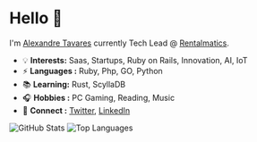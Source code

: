# Hello 👋

I'm <a href="https://github.com/alexandrebhz/"> Alexandre Tavares</a> currently Tech Lead @ <a href="https://www.rentalmatics.com/">Rentalmatics</a>.

* 💡 **Interests:** Saas, Startups, Ruby on Rails, Innovation, AI, IoT
* ⚡  **Languages :**  Ruby, Php, GO, Python
* 📚  **Learning:** Rust, ScyllaDB
* 🎧  **Hobbies :** PC Gaming, Reading, Music
* 💬  **Connect :** <a href="https://twitter.com/alexandrebr">Twitter</a>, <a href="https://www.linkedin.com/in/alexandretavares/">LinkedIn</a>

<!--  ![visitors](https://visitor-badge.glitch.me/badge?page_id=alexandrebhz/alexandrebhz) -->

![GitHub Stats](https://github-readme-stats.vercel.app/api?username=alexandrebhz&show_icons=true&rank_icon=github&hide=issues,contribs&show=reviews)
![Top Languages](https://github-readme-stats.vercel.app/api/top-langs/?username=alexandrebhz&langs_count=6&layout=compact)
